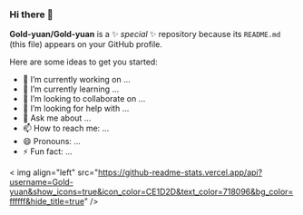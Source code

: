 ### Hi there 👋

**Gold-yuan/Gold-yuan** is a ✨ _special_ ✨ repository because its `README.md` (this file) appears on your GitHub profile.

Here are some ideas to get you started:

- 🔭 I’m currently working on ...
- 🌱 I’m currently learning ...
- 👯 I’m looking to collaborate on ...
- 🤔 I’m looking for help with ...
- 💬 Ask me about ...
- 📫 How to reach me: ...
- 😄 Pronouns: ...
- ⚡ Fun fact: ...


< img align="left" src="https://github-readme-stats.vercel.app/api?username=Gold-yuan&show_icons=true&icon_color=CE1D2D&text_color=718096&bg_color=ffffff&hide_title=true" />

